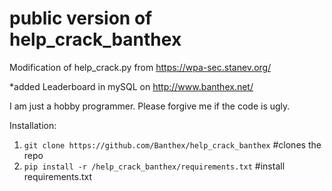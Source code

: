 # public version of help_crack_banthex
Modification of help_crack.py from https://wpa-sec.stanev.org/

*added Leaderboard in mySQL on http://www.banthex.net/

I am just a hobby programmer. Please forgive me if the code is ugly.

Installation:

1. `git clone https://github.com/Banthex/help_crack_banthex`  #clones the repo
2. `pip install -r /help_crack_banthex/requirements.txt` #install requirements.txt
